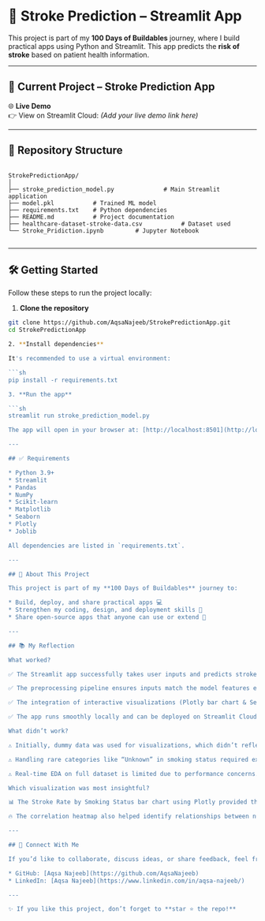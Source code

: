 # 🎯 Stroke Prediction – Streamlit App

This project is part of my **100 Days of Buildables** journey, where I build practical apps using Python and Streamlit. This app predicts the **risk of stroke** based on patient health information.

---

## 🚀 Current Project – Stroke Prediction App
🌐 **Live Demo**  
👉 View on Streamlit Cloud: *(Add your live demo link here)*

---

## 📂 Repository Structure
```

StrokePredictionApp/
│
├── stroke_prediction_model.py              # Main Streamlit application
├── model.pkl           # Trained ML model
├── requirements.txt    # Python dependencies
├── README.md           # Project documentation
├── healthcare-dataset-stroke-data.csv           # Dataset used
└── Stroke_Pridiction.ipynb         # Jupyter Notebook


````

---

## 🛠️ Getting Started

Follow these steps to run the project locally:

1. **Clone the repository**
```sh
git clone https://github.com/AqsaNajeeb/StrokePredictionApp.git
cd StrokePredictionApp

2. **Install dependencies**

It's recommended to use a virtual environment:

```sh
pip install -r requirements.txt

3. **Run the app**

```sh
streamlit run stroke_prediction_model.py

The app will open in your browser at: [http://localhost:8501](http://localhost:8501)

---

## ✅ Requirements

* Python 3.9+
* Streamlit
* Pandas
* NumPy
* Scikit-learn
* Matplotlib
* Seaborn
* Plotly
* Joblib

All dependencies are listed in `requirements.txt`.

---

## 🌟 About This Project

This project is part of my **100 Days of Buildables** journey to:

* Build, deploy, and share practical apps 💻
* Strengthen my coding, design, and deployment skills 🚀
* Share open-source apps that anyone can use or extend 🔧

---

## 📚 My Reflection

What worked?

✅ The Streamlit app successfully takes user inputs and predicts stroke risk using the trained ML model.

✅ The preprocessing pipeline ensures inputs match the model features exactly, preventing prediction errors.

✅ The integration of interactive visualizations (Plotly bar chart & Seaborn heatmap) enhanced user understanding of the data trends.

✅ The app runs smoothly locally and can be deployed on Streamlit Cloud with minimal setup.

What didn’t work?

⚠️ Initially, dummy data was used for visualizations, which didn’t reflect real insights. This has now been replaced with actual dataset samples.

⚠️ Handling rare categories like “Unknown” in smoking status required explicit preprocessing to match the training features.

⚠️ Real-time EDA on full dataset is limited due to performance concerns.

Which visualization was most insightful?

📊 The Stroke Rate by Smoking Status bar chart using Plotly provided the clearest insight into how different smoking habits correlate with stroke risk. The smoking status vs stroke is clearly displayed using bar chart in the Jupyter Notebook.

🔥 The correlation heatmap also helped identify relationships between numerical features like age, BMI, glucose levels, and stroke occurrence, which is critical for understanding model behavior and feature importance.

---

## 🤝 Connect With Me

If you’d like to collaborate, discuss ideas, or share feedback, feel free to reach out:

* GitHub: [Aqsa Najeeb](https://github.com/AqsaNajeeb)
* LinkedIn: [Aqsa Najeeb](https://www.linkedin.com/in/aqsa-najeeb/)

---

✨ If you like this project, don’t forget to **star ⭐ the repo!**

```

